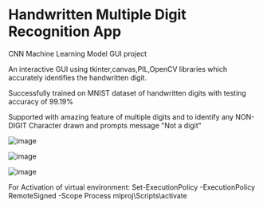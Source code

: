 # Handwritten Multiple Digit Recognition App
CNN Machine Learning Model GUI project


An interactive GUI using tkinter,canvas,PIL,OpenCV libraries which accurately identifies the handwritten digit.

Successfully trained on MNIST dataset of handwritten digits with testing accuracy of 99.19%

Supported with amazing feature of multiple digits and to identify any NON-DIGIT Character drawn and prompts message "Not a digit"

![image](https://user-images.githubusercontent.com/96679459/209623928-3c11463b-542a-4d59-a0d5-bb93c564b851.png)

![image](https://user-images.githubusercontent.com/96679459/209624018-1c9ef060-aaa3-400c-970b-b14a797f00b7.png)


![image](https://user-images.githubusercontent.com/96679459/209623841-6775d60d-466b-4017-8268-1d4abc143b02.png)

For Activation of virtual environment:
Set-ExecutionPolicy -ExecutionPolicy RemoteSigned -Scope Process
mlproj\Scripts\activate

